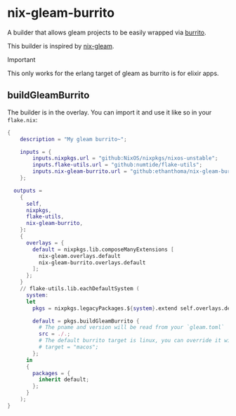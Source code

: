 # nix-gleam-burrito

A builder that allows gleam projects to be easily wrapped via [burrito](https://github.com/burrito-elixir/burrito).

This builder is inspired by [nix-gleam](https://github.com/arnarg/nix-gleam).

> [!IMPORTANT]
> This only works for the erlang target of gleam as burrito is for elixir apps.

## buildGleamBurrito

The builder is in the overlay. You can import it and use it like so in your `flake.nix`:

```nix
{
    description = "My gleam burrito~";

    inputs = {
        inputs.nixpkgs.url = "github:NixOS/nixpkgs/nixos-unstable";
        inputs.flake-utils.url = "github:numtide/flake-utils";
        inputs.nix-gleam-burrito.url = "github:ethanthoma/nix-gleam-burrito";
    };

  outputs =
    {
      self,
      nixpkgs,
      flake-utils,
      nix-gleam-burrito,
    }:
    {
      overlays = {
        default = nixpkgs.lib.composeManyExtensions [
          nix-gleam.overlays.default
          nix-gleam-burrito.overlays.default
        ];
      };
    }
    // flake-utils.lib.eachDefaultSystem (
      system:
      let
        pkgs = nixpkgs.legacyPackages.${system}.extend self.overlays.default;

        default = pkgs.buildGleamBurrito {
          # The pname and version will be read from your `gleam.toml`
          src = ./.;
          # The default burrito target is linux, you can override it with
          # target = "macos";
        };
      in 
      {
        packages = {
          inherit default;
        };
      }
    );
}
````

